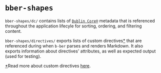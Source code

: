 # `bber-shapes`

`bber-shapes/dc/` contains lists of [`Dublin Core®`](http://dublincore.org/) metadata that is referenced throughout the application lifecyle for sorting, ordering, and filtering content.

`bber-shapes/directives/` exports lists of custom directives<a id="custom-directives-ref" href="#custom-directives-note">*</a> that are referenced during when `b-ber` parses and renders Markdown. It also exports information about directives' attributes, as well as expected output (used for testing).

<a id="#custom-directives-note" href="#custom-directives-ref">*</a>Read more about custom directives [here](https://github.com/triplecanopy/b-ber-creator/tree/master/src/bber-plugins).
